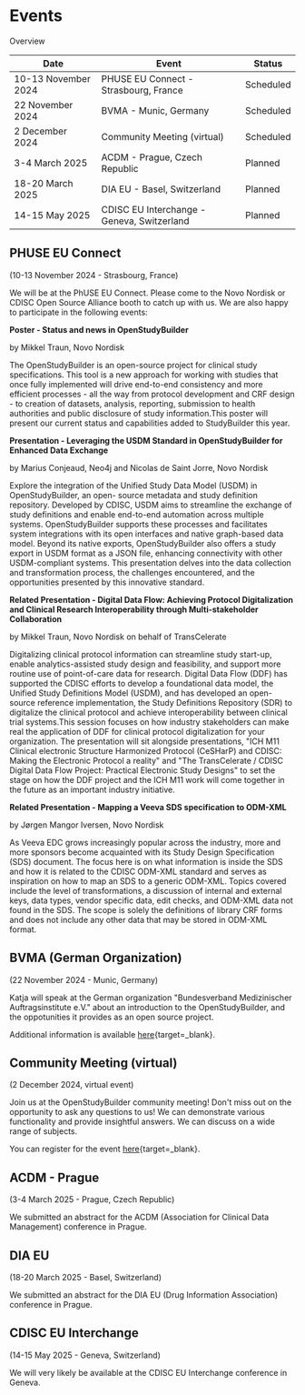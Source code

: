 # Events

Overview

Date | Event | Status 
-- | -- | --
10-13 November 2024 | PHUSE EU Connect - Strasbourg, France | Scheduled
22 November 2024 | BVMA - Munic, Germany | Scheduled
2 December 2024 | Community Meeting (virtual) | Scheduled
3-4 March 2025 | ACDM - Prague, Czech Republic | Planned
18-20 March 2025 | DIA EU - Basel, Switzerland | Planned
14-15 May 2025 | CDISC EU Interchange - Geneva, Switzerland | Planned

## PHUSE EU Connect

(10-13 November 2024 - Strasbourg, France)

We will be at the PhUSE EU Connect. Please come to the Novo Nordisk or CDISC Open Source Alliance booth to catch up with us. We are also happy to participate in the following events:

**Poster - Status and news in OpenStudyBuilder**

by Mikkel Traun, Novo Nordisk

The OpenStudyBuilder is an open-source project for clinical study specifications. This tool is a new approach for working with studies that once fully implemented will drive end-to-end consistency and more efficient processes - all the way from protocol development and CRF design - to creation of datasets, analysis, reporting, submission to health authorities and public disclosure of study information.This poster will present our current status and capabilities added to StudyBuilder this year. 

**Presentation - Leveraging the USDM Standard in OpenStudyBuilder for Enhanced Data Exchange**

by Marius Conjeaud, Neo4j and Nicolas de Saint Jorre, Novo Nordisk

Explore the integration of the Unified Study Data Model (USDM) in OpenStudyBuilder, an open- source metadata and study definition repository. Developed by CDISC, USDM aims to streamline the exchange of study definitions and enable end-to-end automation across multiple systems. OpenStudyBuilder supports these processes and facilitates system integrations with its open interfaces and native graph-based data model. Beyond its native exports, OpenStudyBuilder also offers a study export in USDM format as a JSON file, enhancing connectivity with other USDM-compliant systems. This presentation delves into the data collection and transformation process, the challenges encountered, and the opportunities presented by this innovative standard. 

**Related Presentation - Digital Data Flow: Achieving Protocol Digitalization and Clinical Research Interoperability through Multi-stakeholder Collaboration**

by Mikkel Traun, Novo Nordisk on behalf of TransCelerate

Digitalizing clinical protocol information can streamline study start-up, enable analytics-assisted study design and feasibility, and support more routine use of point-of-care data for research. Digital Data Flow (DDF) has supported the CDISC efforts to develop a foundational data model, the Unified Study Definitions Model (USDM), and has developed an open-source reference implementation, the Study Definitions Repository (SDR) to digitalize the clinical protocol and achieve interoperability between clinical trial systems.This session focuses on how industry stakeholders can make real the application of DDF for clinical protocol digitalization for your organization. The presentation will sit alongside presentations, "ICH M11 Clinical electronic Structure Harmonized Protocol (CeSHarP) and CDISC: Making the Electronic Protocol a reality" and "The TransCelerate / CDISC Digital Data Flow Project: Practical Electronic Study Designs" to set the stage on how the DDF project and the ICH M11 work will come together in the future as an important industry initiative.  

**Related Presentation - Mapping a Veeva SDS specification to ODM-XML**

by J&oslash;rgen Mangor Iversen, Novo Nordisk

As Veeva EDC grows increasingly popular across the industry, more and more sponsors become acquainted with its Study Design Specification (SDS) document. The focus here is on what information is inside the SDS and how it is related to the CDISC ODM-XML standard and serves as inspiration on how to map an SDS to a generic ODM-XML. Topics covered include the level of transformations, a discussion of internal and external keys, data types, vendor specific data, edit checks, and ODM-XML data not found in the SDS. The scope is solely the definitions of library CRF forms and does not include any other data that may be stored in ODM-XML format.

## BVMA (German Organization)

(22 November 2024 - Munic, Germany)

Katja will speak at the German organization "Bundesverband Medizinischer Auftragsinstitute e.V." about an introduction to the OpenStudyBuilder, and the oppotunities it provides as an open source project.

Additional information is available [here](https://www.bvma.de/){target=_blank}.


## Community Meeting (virtual)

(2 December 2024, virtual event)

Join us at the OpenStudyBuilder community meeting! Don't miss out on the opportunity to ask any questions to us! We can demonstrate various functionality and provide insightful answers. We can discuss on a wide range of subjects.

You can register for the event [here](https://www.linkedin.com/events/openstudybuildercommunitymeetin7251489521609900033/){target=_blank}.

## ACDM - Prague

(3-4 March 2025 - Prague, Czech Republic)

We submitted an abstract for the ACDM (Association for Clinical Data Management) conference in Prague.

## DIA EU

(18-20 March 2025 - Basel, Switzerland)

We submitted an abstract for the DIA EU (Drug Information Association) conference in Prague.

## CDISC EU Interchange 

(14-15 May 2025 - Geneva, Switzerland)

We will very likely be available at the CDISC EU Interchange conference in Geneva.